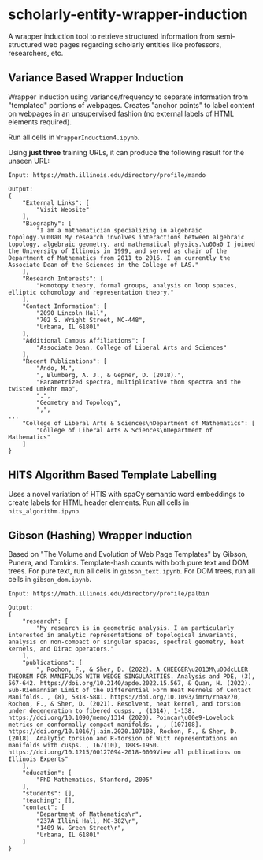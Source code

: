 # scholarly-entity-wrapper-induction
A wrapper induction tool to retrieve structured information from semi-structured web pages regarding scholarly entities like professors, researchers, etc.

## Variance Based Wrapper Induction

Wrapper induction using variance/frequency to separate information from "templated" portions of webpages. Creates "anchor points" to label content on webpages in an unsupervised fashion (no external labels of HTML elements required).

Run all cells in `WrapperInduction4.ipynb`.

Using **just three** training URLs, it can produce the following result for the unseen URL:

```
Input: https://math.illinois.edu/directory/profile/mando
```
```
Output:
{
    "External Links": [
        "Visit Website"
    ],
    "Biography": [
        "I am a mathematician specializing in algebraic topology.\u00a0 My research involves interactions between algebraic topology, algebraic geometry, and mathematical physics.\u00a0 I joined the University of Illinois in 1999, and served as chair of the Department of Mathematics from 2011 to 2016. I am currently the Associate Dean of the Sciences in the College of LAS."
    ],
    "Research Interests": [
        "Homotopy theory, formal groups, analysis on loop spaces, elliptic cohomology and representation theory."
    ],
    "Contact Information": [
        "2090 Lincoln Hall",
        "702 S. Wright Street, MC-448",
        "Urbana, IL 61801"
    ],
    "Additional Campus Affiliations": [
        "Associate Dean, College of Liberal Arts and Sciences"
    ],
    "Recent Publications": [
        "Ando, M.",
        ", Blumberg, A. J., & Gepner, D. (2018).",
        "Parametrized spectra, multiplicative thom spectra and the twisted umkehr map",
        ".",
        "Geometry and Topology",
        ",",
...
    "College of Liberal Arts & Sciences\nDepartment of Mathematics": [
        "College of Liberal Arts & Sciences\nDepartment of Mathematics"
    ]
}
```

## HITS Algorithm Based Template Labelling

Uses a novel variation of HTIS with spaCy semantic word embeddings to create labels for HTML header elements. Run all cells in `hits_algorithm.ipynb`.

## Gibson (Hashing) Wrapper Induction

Based on "The Volume and Evolution of Web Page Templates" by Gibson, Punera, and Tomkins. Template-hash counts with both pure text and DOM trees. For pure text, run all cells in `gibson_text.ipynb`. For DOM trees, run all cells in `gibson_dom.ipynb`.

```
Input: https://math.illinois.edu/directory/profile/palbin
```
```
Output: 
{
    "research": [
        "My research is in geometric analysis. I am particularly interested in analytic representations of topological invariants, analysis on non-compact or singular spaces, spectral geometry, heat kernels, and Dirac operators."
    ],
    "publications": [
        ", Rochon, F., & Sher, D. (2022). A CHEEGER\u2013M\u00dcLLER THEOREM FOR MANIFOLDS WITH WEDGE SINGULARITIES. Analysis and PDE, (3), 567-642. https://doi.org/10.2140/apde.2022.15.567, & Quan, H. (2022). Sub-Riemannian Limit of the Differential Form Heat Kernels of Contact Manifolds. , (8), 5818-5881. https://doi.org/10.1093/imrn/rnaa270, Rochon, F., & Sher, D. (2021). Resolvent, heat kernel, and torsion under degeneration to fibered cusps. , (1314), 1-138. https://doi.org/10.1090/memo/1314 (2020). Poincar\u00e9-Lovelock metrics on conformally compact manifolds. , , [107108]. https://doi.org/10.1016/j.aim.2020.107108, Rochon, F., & Sher, D. (2018). Analytic torsion and R-torsion of Witt representations on manifolds with cusps. , 167(10), 1883-1950. https://doi.org/10.1215/00127094-2018-0009View all publications on Illinois Experts"
    ],
    "education": [
        "PhD Mathematics, Stanford, 2005"
    ],
    "students": [],
    "teaching": [],
    "contact": [
        "Department of Mathematics\r",
        "237A Illini Hall, MC-382\r",
        "1409 W. Green Street\r",
        "Urbana, IL 61801"
    ]
}
```